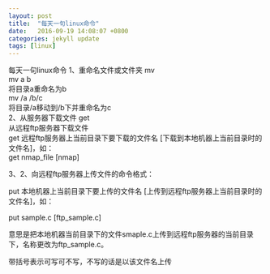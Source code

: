 ```yaml
---
layout: post
title:  "每天一句linux命令"
date:   2016-09-19 14:08:07 +0800
categories: jekyll update
tags: [linux]
---
```

每天一句linux命令
1、重命名文件或文件夹 mv  
mv a b  
将目录a重命名为b   
mv /a /b/c   
将目录/a移动到/b下并重命名为c   
2、从服务器下载文件 get  
从远程ftp服务器下载文件  
get  远程ftp服务器上当前目录下要下载的文件名  [下载到本地机器上当前目录时的文件名]，如：   
get  nmap_file  [nmap]

3、2、向远程ftp服务器上传文件的命令格式：  

put  本地机器上当前目录下要上传的文件名  [上传到远程ftp服务器上当前目录时的文件名]，如：  

put  sample.c  [ftp_sample.c]  

意思是把本地机器当前目录下的文件smaple.c上传到远程ftp服务器的当前目录下，名称更改为ftp_sample.c。  

带括号表示可写可不写，不写的话是以该文件名上传   




